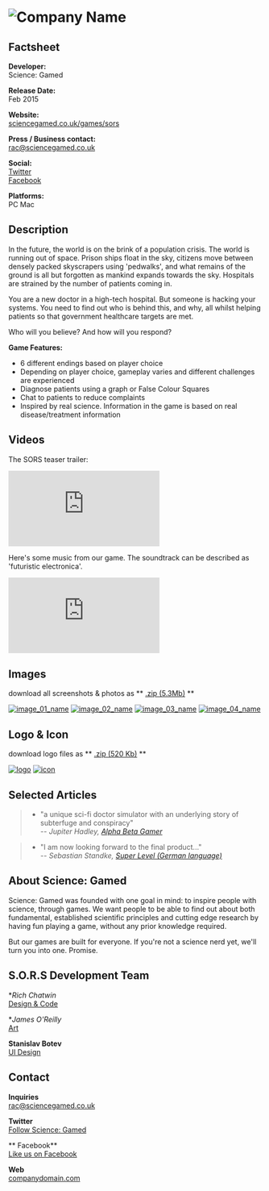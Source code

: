 # ![Company Name](assets/images/header.png)

## Factsheet

**Developer:**  
Science: Gamed

**Release Date:**  
Feb 2015

**Website:**  
[sciencegamed.co.uk/games/sors](http://www.sciencegamed.co.uk/games/sors)

**Press / Business contact:**  
[rac@sciencegamed.co.uk][contact]

**Social:**  
[Twitter][twitter]  
[Facebook][facebook]  

**Platforms:**  
PC
Mac


## Description

In the future, the world is on the brink of a population crisis. The world is running out of space. Prison ships float in the sky, citizens move between densely packed skyscrapers using 'pedwalks', and what remains of the ground is all but forgotten as mankind expands towards the sky. Hospitals are strained by the number of patients coming in.

You are a new doctor in a high-tech hospital. But someone is hacking your systems. You need to find out who is behind this, and why, all whilst helping patients so that government healthcare targets are met.

Who will you believe? And how will you respond?


**Game Features:**

- 6 different endings based on player choice
- Depending on player choice, gameplay varies and different challenges are experienced
- Diagnose patients using a graph or False Colour Squares
- Chat to patients to reduce complaints
- Inspired by real science. Information in the game is based on real disease/treatment information


## Videos

The SORS teaser trailer:

<iframe src="http://www.youtube.com/embed/KONHrpCfeiU?rel=0" frameborder="0" allowfullscreen></iframe>

<br>

Here's some music from our game. The soundtrack can be described as 'futuristic electronica'.
<iframe src="https://www.youtube.com/embed/6IRn6SLs1sE" frameborder="0" allowfullscreen></iframe>

## Images

download all screenshots & photos as ** [.zip (5.3Mb)](assets/images/images.zip "Images zip") **

[![image_01_name](assets/images/image_01.png)](assets/images/image_01.png)
[![image_02_name](assets/images/image_02.png)](assets/images/image_02.png)
[![image_03_name](assets/images/image_03.png)](assets/images/image_03.png)
[![image_04_name](assets/images/image_04.png)](assets/images/image_04.png)

## Logo & Icon

download logo files as ** [.zip (520 Kb)]( assets/images/logo.zip "Logo & Icon zip") **

[![logo](assets/images/logo.png)](assets/images/logo.png "Logo")
[![icon](assets/images/icon.png)](assets/images/icon.png "Icon")


## Selected Articles

> * "a unique sci-fi doctor simulator with an underlying story of subterfuge and conspiracy"  
-- *Jupiter Hadley, [Alpha Beta Gamer](http://www.alphabetagamer.com/s-o-r-s-game-jam-build-download/)*


> * "I am now looking forward to the final product..."  
-- *Sebastian Standke, [Super Level (German language)](http://superlevel.de/spiele/indie-spiele/alphalevel-s-o-r-s/)*


## About Science: Gamed

Science: Gamed was founded with one goal in mind: to inspire people with science, through games. We want people to be able to find out about both fundamental, established scientific principles and cutting edge research by having fun playing a game, without any prior knowledge required.

But our games are built for everyone. If you're not a science nerd yet, we'll turn you into one. Promise.

## S.O.R.S Development Team

**Rich Chatwin*  
[Design & Code](http://www.sciencegamed.co.uk/about.html)

**James O'Reilly*  
[Art](http://www.james-oreilly.com/)

**Stanislav Botev**  
[UI Design](http://thecarbonconcept.com/)

## Contact

**Inquiries**  
[rac@sciencegamed.co.uk][contact]

**Twitter**  
[Follow Science: Gamed][twitter]

** Facebook**  
[Like us on Facebook][facebook]

**Web**  
[companydomain.com][homepage]

<!--- =====================================================================  -->
<!--- Referenced links -->

[homepage]:sciencegamed.co.uk "Science: Gamed"

[contact]: mailto:rac@sciencegamed.co.uk

<!--- Social -->

[twitter]: https://twitter.com/ScienceGamed
[facebook]: https://facebook.com/Science-Gamed
[skype]: callto:companyskypename

<!--- Projects  -->

[S.O.R.S]: sciencegamed.co.uk/games/sors
